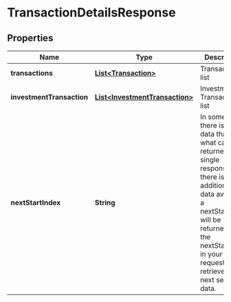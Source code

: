 
# TransactionDetailsResponse

## Properties
Name | Type | Description | Notes
------------ | ------------- | ------------- | -------------
**transactions** | [**List&lt;Transaction&gt;**](Transaction.md) | Transactions list |  [optional]
**investmentTransaction** | [**List&lt;InvestmentTransaction&gt;**](InvestmentTransaction.md) | Investment Transactions list |  [optional]
**nextStartIndex** | **String** | In some cases there is more data than what can be returned in a single response. If there is additional data available a nextStartIndex will be returned. Pass the nextStartIndex in your next request to retrieve the next set of data. |  [optional]



